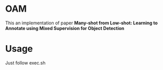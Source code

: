 # OAM
This an implementation of paper **Many-shot from Low-shot: Learning to Annotate using Mixed Supervision for Object Detection**
# Usage
Just follow exec.sh
